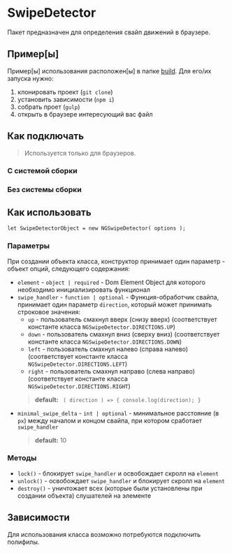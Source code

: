 # SwipeDetector
Пакет предназначен для определения свайп движений в браузере.

## Пример[ы]
Пример[ы] использования расположен[ы] в папке [build](/build). Для его/их запуска нужно:
1. клонировать проект (`git clone`)
2. установить зависимости (`npm i`)
3. собрать проет (`gulp`)
4. открыть в браузере интересующий вас файл 

## Как подключать
> Используется только для браузеров.
### С системой сборки
### Без системы сборки

## Как использовать
```
let SwipeDetectorObject = new NGSwipeDetector( options );
```
### Параметры
При создании объекта класса, конструктор принимает один параметр - объект опций, следующего содержания:
- `element` - `object | required` - Dom Element Object для которого необходимо инициализировать функционал
- `swipe_handler` - `function | optional` - Функция-обработчик свайпа, принимает один параметр `direction`, который может принимать строковое значения:
    - `up` - пользователь смахнул вверх (снизу вверх) (соответствует константе класса `NGSwipeDetector.DIRECTIONS.UP`)
    - `down` - пользователь смахнул вниз (сверху вниз) (соответствует константе класса `NGSwipeDetector.DIRECTIONS.DOWN`)
    - `left` - пользователь смахнул налево (справа налево) (соответствует константе класса `NGSwipeDetector.DIRECTIONS.LEFT`)
    - `right` - пользователь смахнул направо (слева направо) (соответствует константе класса `NGSwipeDetector.DIRECTIONS.RIGHT`)
    > **default:** ``` ( direction ) => { console.log(direction); }```
- `minimal_swipe_delta` - `int | optional` - минимальное расстояние (в `px`) между началом и концом свайпа, при котором сработает `swipe_handler`
    >**default:** 10
  
### Методы
- `lock()` - блокирует `swipe_handler` и освобождает скролл на `element`
- `unlock()` - освобождает `swipe_handler` и блокирует скролл на `element`
- `destroy()` - уничтожает всех (которые были установлены при создании объекта) слушателей на элементе

## Зависимости
Для использования класса возможно потребуются подключить полифилы.

